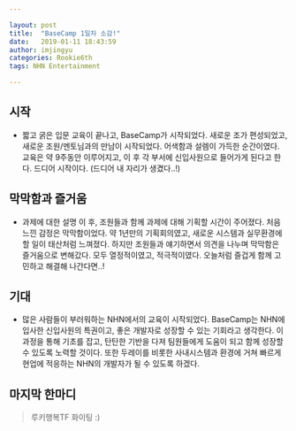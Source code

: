 ```yaml
---

layout: post
title:  "BaseCamp 1일차 소감!"
date:   2019-01-11 18:43:59
author: imjingyu
categories: Rookie6th
tags: NHN Entertainment

---
```


## 시작
* 짧고 굵은 입문 교육이 끝나고, BaseCamp가 시작되었다. 새로운 조가 편성되었고, 새로운 조원/멘토님과의 만남이 시작되었다. 어색함과 설렘이 가득한 순간이였다. 교육은 약 9주동안 이루어지고, 이 후 각 부서에 신입사원으로 들어가게 된다고 한다. 드디어 시작이다. (드디어 내 자리가 생겼다..!)

## 막막함과 즐거움
* 과제에 대한 설명 이 후, 조원들과 함께 과제에 대해 기획할 시간이 주어졌다. 처음 느낀 감정은 막막함이었다. 약 1년만의 기획회의였고, 새로운 시스템과 실무환경에 할 일이 태산처럼 느껴졌다. 하지만 조원들과 얘기하면서 의견을 나누며 막막함은 즐거움으로 변해갔다. 모두 열정적이였고, 적극적이였다. 오늘처럼 즐겁게 함께 고민하고 해결해 나간다면..!

## 기대
* 많은 사람들이 부러워하는 NHN에서의 교육이 시작되었다. BaseCamp는 NHN에 입사한 신입사원의 특권이고, 좋은 개발자로 성장할 수 있는 기회라고 생각한다. 이 과정을 통해 기초를 잡고, 탄탄한 기반을 다져 팀원들에게 도움이 되고 함께 성장할 수 있도록 노력할 것이다. 또한 두레이를 비롯한 사내시스템과 환경에 거쳐 빠르게 현업에 적응하는 NHN의 개발자가 될 수 있도록 하겠다.

## 마지막 한마디
> 루키행복TF 화이팅 :)
